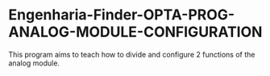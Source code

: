 # Engenharia-Finder-OPTA-PROG-ANALOG-MODULE-CONFIGURATION
This program aims to teach how to divide and configure 2 functions of the analog module.
